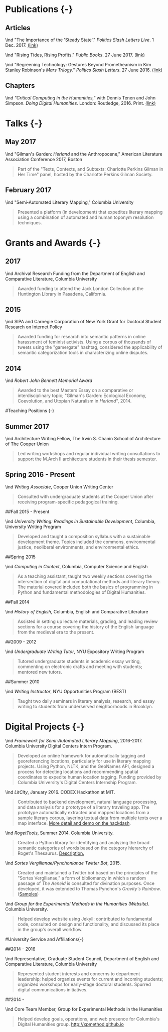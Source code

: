 # Publications {-}

## Articles 

\ind "The Importance of the 'Steady State'." *Politics Slash Letters Live*. 1 
Dec. 2017. [(link)](http://politicsslashletters.live/reviews/importance-steady-state/)

\ind "Rising Tides, Rising Profits." *Public Books*. 27 June 2017. [(link)](http://www.publicbooks.org/rising-tides-rising-profits/)


\ind "Regreening Technology: Gestures Beyond Prometheanism in Kim Stanley
Robinson's *Mars Trilogy*." *Politics Slash Letters*. 27 June 2016.
[(link)](http://politicsslashletters.org/2016/06/polefrone_robinson/)

## Chapters

\ind _"Critical Computing in the Humanities,"_ with Dennis Tenen and John
Simpson. *Doing Digital Humanities*. London: Routledge, 2016. Print. [(link)](https://www.routledge.com/Doing-Digital-Humanities-Practice-Training-Research/Crompton-Lane-Siemens/p/book/9781138899445)

# Talks {-}

## May 2017 

\ind "Gilman's Garden: *Herland* and the Anthropocene," American Literature Association Conference 2017, Boston

> Part of the "Texts, Contexts, and Subtexts: Charlotte Perkins Gilman in Her
Time" panel, hosted by the Charlotte Perkins Gilman Society.

## February 2017

\ind "Semi-Automated Literary Mapping," Columbia University

> Presented a platform (in development) that expedites literary mapping using
a combination of automated and human toponym resolution techniques.

# Grants and Awards {-}

## 2017

\ind Archival Research Funding from the Department of English and Comparative
Literature, Columbia University

> Awarded funding to attend the Jack London Collection at the Huntington
Library in Pasadena, California.

## 2015

\ind SIPA and Carnegie Corporation of New York Grant for Doctoral Student Research on Internet Policy

> Awarded funding for research into semantic patterns in online harassment of feminist activists. Using a corpus of thousands of tweets using the "gamergate" hashtag, considered the applicability of semantic categorization tools in characterizing online disputes.

## 2014

\ind _Robert John Bennett Memorial Award_ 

> Awarded to the best Masters Essay on a comparative or interdisciplinary topic; "Gilman's Garden: Ecological Economy, Coevolution, and Utopian Naturalism in *Herland*", 2014.

#Teaching Positions {-}

## Summer 2017

\ind Architecture Writing Fellow, The Irwin S. Chanin School of Architecture of The Cooper Union

> Led writing workshops and regular individual writing consultations to support the 
M.Arch II architecture students in their thesis semester. 

## Spring 2016 - Present

\ind _Writing Associate_, Cooper Union Writing Center

> Consulted with undergraduate students at the Cooper Union after receiving
program-specific pedagogical training.

##Fall 2015 - Present

\ind _University Writing: Readings in Sustainable Development_, Columbia,
University Writing Program

> Developed and taught a composition syllabus with a sustainable development
theme. Topics included the commons, environmental justice, neoliberal
environments, and environmental ethics.

##Spring 2015

\ind _Computing in Context_, Columbia, Computer Science and English

> As a teaching assistant, taught two weekly sections covering the intersection of digital and computational methods and literary theory. The material covered included both the basics of programming in Python and fundamental methodologies of Digital Humanities.

##Fall 2014

\ind _History of English_, Columbia, English and Comparative Literature

> Assisted in setting up lecture materials, grading, and leading review sections for a course covering the history of the English language from the medieval era to the present.

##2009 - 2012

\ind _Undergraduate Writing Tutor_, NYU Expository Writing Program

> Tutored undergraduate students in academic essay writing, commenting on
electronic drafts and meeting with students; mentored new tutors.

##Summer 2010

\ind _Writing Instructor_, NYU Opportunities Program (BEST)

> Taught two daily seminars in literary analysis, research, and essay writing to
students from underserved neighborhoods in Brooklyn.


# Digital Projects {-}

\ind _Framework for Semi-Automated Literary Mapping_, 2016-2017. Columbia University Digital Centers Intern Program.

> Developed  an online framework for automatically tagging and georeferencing locations, particularly for use in literary mapping projects. Using Python, NLTK, and the GeoNames API, designed a process for detecting locations and recommending spatial coordinates to expedite human location tagging. Funding provided by Columbia University's Digital Centers Internship Program.

\ind _LitCity_, January 2016. CODEX Hackathon at MIT.

> Contributed to backend development, natural language processing, and data
analysis for a prototype of a literary traveling app. The prototype
automatically extracted and mapped locations from a sample literary corpus,
layering textual data from multiple texts over a map interface. [More detail
and demo on the
hackdash](https://hackdash.org/projects/56912a1e62b2cc5d050af6d2).

\ind _RogetTools_, Summer 2014. Columbia University.

> Created a Python library for identifying and analyzing the broad semantic
categories of words based on the category hierarchy of Roget's Thesaurus.
[Description.](http://xpmethod.plaintext.in/theory-method/rogettools.html)

\ind _Sortes Vergilianae/Pynchonianae Twitter Bot_, 2015. 

> Created and maintained a Twitter bot based on the principles of the "Sortes
Vergilianae," a form of bibliomancy in which a random passage of *The Aeneid*
is consulted for divination purposes. Once developed, it was extended to Thomas
Pynchon's *Gravity's Rainbow*.
([Samples](https://twitter.com/search?q=%40polefrone%20%23sortesvergilianae&src=typd))

\ind _Group for the Experimental Methods in the Humanities (Website)_. Columbia
University.

> Helped develop website using Jekyll: contributed to fundamental code,
consulted on design and functionality, and discussed its place in the group's
overall workflow.


#University Service and Affiliations{-}

##2014 - 2016

\ind Representative, Graduate Student Council, Department of English and Comparative Literature, Columbia University

> Represented student interests and concerns to department leadership;
helped organize events for current and incoming students; organized workshops
for early-stage doctoral students. Spurred digital communications initiatives.

##2014 -

\ind Core Team Member, Group for Experimental Methods in the Humanities

> Helped develop goals, operations, and web presence for Columbia's Digital Humanities group. <http://xpmethod.github.io>

<!--

#Publishing and Editorial Experience {-}

##2012 - 2013

\ind _Digital Production Assistant_, Publishers Weekly

> Oversaw production of digital products and ad placement. Acted as liaison
between sales department and tech team; general support.

##2011 - 2012

\ind _Senior Editor_, Mercer Street (student journal)

> Edited yearly anthology of student essays from across academic
departments; selected and edited essays. Fact-checking and standardizing
citation format. 

##2009 - 2012

\ind _Editor-in-Chief_, West 10th (student journal)

> Oversaw digitization of journal at west10th.org; commissioned content from
board members; managed production of online archive.

#Book Selling Experience {-}

##2012 - 2013

\ind _Bookseller_, Greenlight Bookstore, Brooklyn

> Managed offsite sales kiosk at the Brooklyn Academy of Music. Manned sales
floor and register, providing customer recommendations and assistance;
maintained accurate inventory, organized displays and stacks.

#Other Work Experience {-}

##Summer 2009

\ind _Database Intern_, Broadridge-AccessData, Pittsburgh, PA

> Maintained and troubleshot SQL code for automated database updates.

-->
